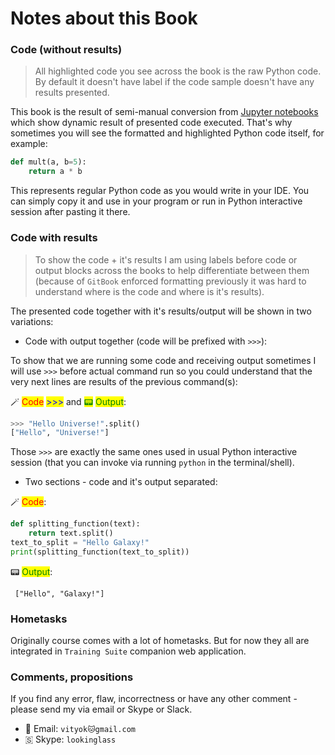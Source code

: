 # Notes about this Book

### Code (without results)

> All highlighted code you see across the book is the raw Python code. By default it doesn't have label if the code sample doesn't have any results presented.

This book is the result of semi-manual conversion from [Jupyter notebooks](http://jupyter.org/) which show dynamic result of presented code executed. That's why sometimes you will see the formatted and highlighted Python code itself, for example:

```python
def mult(a, b=5): 
    return a * b
```

This represents regular Python code as you would write in your IDE. You can simply copy it and use in your program or run in Python interactive session after pasting it there.

### Code with results

> To show the code + it's results I am using labels before code or output blocks across the books to help differentiate between them (because of `GitBook` enforced formatting previously it was hard to understand where is the code and where is it's results).

The presented code together with it's results/output will be shown in two variations:

* Code with output together (code will be prefixed with `>>>`):

To show that we are running some code and receiving output sometimes I will use `>>>` before actual command run so you could understand that the very next lines are results of the previous command(s):

🪄 <mark style="color:red;">Code</mark> <mark style="color:blue;">>>></mark> and <mark style="color:green;">📟</mark> <mark style="color:green;">Output</mark>:

```python
>>> "Hello Universe!".split()
["Hello", "Universe!"]
```

Those `>>>` are exactly the same ones used in usual Python interactive session (that you can invoke via running `python` in the terminal/shell).

* Two sections - code and it's output separated:

🪄 <mark style="color:red;">Code</mark>:



```python
def splitting_function(text):
    return text.split()
text_to_split = "Hello Galaxy!"
print(splitting_function(text_to_split))
```

📟 <mark style="color:green;">Output</mark>:

     ["Hello", "Galaxy!"]


### Hometasks

Originally course comes with a lot of hometasks. But for now they all are integrated in `Training Suite` companion web application. 

### Comments, propositions

If you find any error, flaw, incorrectness or have any other comment - please send my via email or Skype or Slack.

* 📧 Email: `vityok🐱gmail.com`
* 🇸 Skype: `lookinglass`


